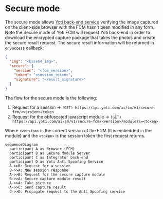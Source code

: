 # Secure mode

The secure mode allows [Yoti back-end
service](https://developers.yoti.com/age-estimation/integration-guide)
verifying the image captured on the client-side browser with the FCM hasn't been
modified in any form. Note the Secure mode of Yoti FCM will request Yoti
back-end in order to download the encrypted capture package that takes the
photos and create the secure result request. The secure result information will
be returned in `onSuccess` callback:

```json
{
  "img": "<base64_img>",
  "secure": {
    "version": "<fcm_version>",
    "token": "<session_token>",
    "signature": "<result_signature>"
  }
}
```

The flow for the secure mode is the following:

1. Request for a session -> `(GET) https://api.yoti.com/ai/sm/v1/secure-fcm/<version>/token`
2. Request for the obfuscated javascript module -> `(GET) https://api.yoti.com/ai/sm/v1/secure-fcm/<version>/module?s=<token>`

Where `<version>` is the current version of the FCM (It is embedded in the
module) and the `<token>` is the session token the first request returns.

```mermaid
sequenceDiagram
  participant A as Browser (FCM)
  participant B as Secure Module Server
  participant C as Integrator back-end
  participant D as Yoti Anti Spoofing Service
  A->>B: Request for a session
  B->>A: New session response
  A->>B: Request for the secure capture module
  B->>A: Secure capture module result
  A->>A: Take picture
  A->>C: Send capture result
  C->>D: Propagate request to the Anti Spoofing service
```
